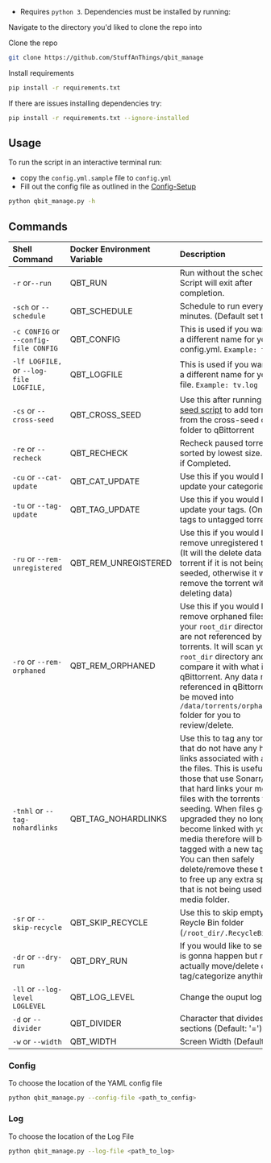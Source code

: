 * Requires `python 3`. Dependencies must be installed by running:

Navigate to the directory you'd liked to clone the repo into

Clone the repo
```bash
git clone https://github.com/StuffAnThings/qbit_manage
```

Install requirements
```bash
pip install -r requirements.txt
```

If there are issues installing dependencies try:

```bash
pip install -r requirements.txt --ignore-installed
```

## Usage

To run the script in an interactive terminal run:

* copy the `config.yml.sample` file to `config.yml`
* Fill out the config file as outlined in the [Config-Setup](https://github.com/StuffAnThings/qbit_manage/wiki/Config-Setup)

```bash
python qbit_manage.py -h
```
## Commands

| Shell Command |Docker Environment Variable |Description | Default Value |
| :------------ | :------------  | :------------ | :------------ |
| `-r` or`--run` | QBT_RUN |Run without the scheduler. Script will exit after completion. | False |
| `-sch` or `--schedule` | QBT_SCHEDULE  | Schedule to run every x minutes. (Default set to 30)  | 30 |
| `-c CONFIG` or `--config-file CONFIG` | QBT_CONFIG  | This is used if you want to use a different name for your config.yml. `Example: tv.yml`  | config.yml |
| `-lf LOGFILE,` or `--log-file LOGFILE,` | QBT_LOGFILE | This is used if you want to use a different name for your log file. `Example: tv.log` | activity.log |
| `-cs` or `--cross-seed` | QBT_CROSS_SEED | Use this after running [cross-seed script](https://github.com/mmgoodnow/cross-seed) to add torrents from the cross-seed output folder to qBittorrent  | False |
| `-re` or `--recheck` | QBT_RECHECK | Recheck paused torrents sorted by lowest size. Resume if Completed.  | False |
| `-cu` or `--cat-update` | QBT_CAT_UPDATE |  Use this if you would like to update your categories.  | False |
| `-tu` or `--tag-update` | QBT_TAG_UPDATE |  Use this if you would like to update your tags. (Only adds tags to untagged torrents) | False |
| `-ru` or `--rem-unregistered` | QBT_REM_UNREGISTERED |  Use this if you would like to remove unregistered torrents. (It will the delete data & torrent if it is not being cross-seeded, otherwise it will just remove the torrent without deleting data) | False |
| `-ro` or `--rem-orphaned` | QBT_REM_ORPHANED | Use this if you would like to remove orphaned files from your `root_dir` directory that are not referenced by any torrents. It will scan your `root_dir` directory and compare it with what is in qBittorrent. Any data not referenced in qBittorrent will be moved into `/data/torrents/orphaned_data` folder for you to review/delete. | False |
| `-tnhl` or `--tag-nohardlinks` | QBT_TAG_NOHARDLINKS | Use this to tag any torrents that do not have any hard links associated with any of the files. This is useful for those that use Sonarr/Radarr that hard links your media files with the torrents for seeding. When files get upgraded they no longer become linked with your media therefore will be tagged with a new tag noHL. You can then safely delete/remove these torrents to free up any extra space that is not being used by your media folder. | False |
| `-sr` or `--skip-recycle` | QBT_SKIP_RECYCLE | Use this to skip emptying the Reycle Bin folder (`/root_dir/.RecycleBin`). | False |
| `-dr` or `--dry-run` | QBT_DRY_RUN |   If you would like to see what is gonna happen but not actually move/delete or tag/categorize anything. | False |
| `-ll` or `--log-level LOGLEVEL` | QBT_LOG_LEVEL |   Change the ouput log level. | INFO |
| `-d` or `--divider` | QBT_DIVIDER |   Character that divides the sections (Default: '=') | = |
| `-w` or `--width` | QBT_WIDTH |   Screen Width (Default: 100) | 100 |
### Config

To choose the location of the YAML config file

```bash
python qbit_manage.py --config-file <path_to_config>
```

### Log

To choose the location of the Log File

```bash
python qbit_manage.py --log-file <path_to_log>
```